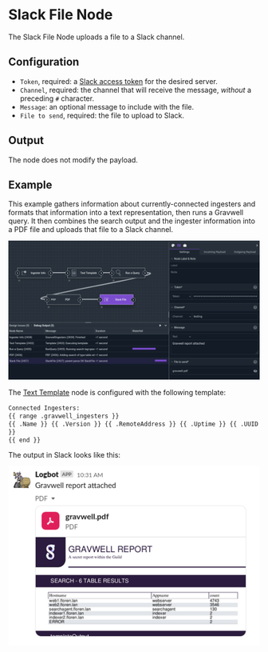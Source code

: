 # Slack File Node

The Slack File Node uploads a file to a Slack channel.

## Configuration

* `Token`, required: a [Slack access token](https://api.slack.com/authentication/token-types) for the desired server.
* `Channel`, required: the channel that will receive the message, *without* a preceding `#` character.
* `Message`: an optional message to include with the file.
* `File to send`, required: the file to upload to Slack.

## Output

The node does not modify the payload.

## Example

This example gathers information about currently-connected ingesters and formats that information into a text representation, then runs a Gravwell query. It then combines the search output and the ingester information into a PDF file and uploads that file to a Slack channel.

![](slackfile-example.png)

The [Text Template](template) node is configured with the following template:

```
Connected Ingesters:
{{ range .gravwell_ingesters }}
{{ .Name }} {{ .Version }} {{ .RemoteAddress }} {{ .Uptime }} {{ .UUID }}
{{ end }}
```

The output in Slack looks like this:

![](slackfile-output.png)
